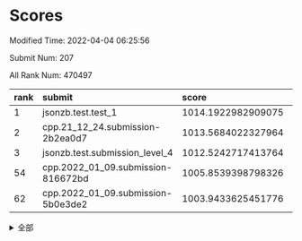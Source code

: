 # Scores

Modified Time: 2022-04-04 06:25:56

Submit Num: 207

All Rank Num: 470497

| rank |               submit               |       score        |       sigma        | pk_num |
| :--- | :--------------------------------- | :----------------- | :----------------- | :----- |
| 1    | jsonzb.test.test_1                 | 1014.1922982909075 | 0.85977171441284   | 9091   |
| 2    | cpp.21_12_24.submission-2b2ea0d7   | 1013.5684022327964 | 0.8387840074406523 | 9091   |
| 3    | jsonzb.test.submission_level_4     | 1012.5242717413764 | 0.7981831370116382 | 9093   |
| 54   | cpp.2022_01_09.submission-816672bd | 1005.8539398798326 | 0.7131569272255278 | 9092   |
| 62   | cpp.2022_01_09.submission-5b0e3de2 | 1003.9433625451776 | 0.7052787895830106 | 9091   |


<details>
<summary>全部</summary>

| rank |                 submit                 |       score        |       sigma        | pk_num |
| :--- | :------------------------------------- | :----------------- | :----------------- | :----- |
| 1    | jsonzb.test.test_1                     | 1014.1922982909075 | 0.85977171441284   | 9091   |
| 2    | cpp.21_12_24.submission-2b2ea0d7       | 1013.5684022327964 | 0.8387840074406523 | 9091   |
| 3    | jsonzb.test.submission_level_4         | 1012.5242717413764 | 0.7981831370116382 | 9093   |
| 4    | gobigger.level_3.submission_level_3_26 | 1012.4240786742829 | 0.8077700270280415 | 9093   |
| 5    | gobigger.level_3.submission_level_3_1  | 1011.6325065968547 | 0.7891083756381174 | 9092   |
| 6    | gobigger.level_3.submission_level_3_7  | 1011.2021332975597 | 0.7971326086299394 | 9092   |
| 7    | gobigger.level_3.submission_level_3_17 | 1011.1990933337953 | 0.7704528550023281 | 9086   |
| 8    | gobigger.level_3.submission_level_3_45 | 1010.8622642636257 | 0.7750745928533228 | 9086   |
| 9    | gobigger.level_3.submission_level_3_38 | 1010.8333576112702 | 0.750826569962041  | 9088   |
| 10   | gobigger.level_3.submission_level_3_22 | 1010.7582928822587 | 0.7749310714860154 | 9089   |
| 11   | gobigger.level_3.submission_level_3_5  | 1010.6719486766016 | 0.7781355216526626 | 9089   |
| 12   | gobigger.level_3.submission_level_3_48 | 1010.66414801212   | 0.7662565314644364 | 9089   |
| 13   | gobigger.level_3.submission_level_3_3  | 1010.610974913321  | 0.7829757806862546 | 9094   |
| 14   | gobigger.level_3.submission_level_3_21 | 1010.3212822843961 | 0.7610410707690939 | 9098   |
| 15   | gobigger.level_3.submission_level_3_46 | 1010.3086489984476 | 0.774425844813809  | 9092   |
| 16   | gobigger.level_3.submission_level_3_24 | 1010.1893539532385 | 0.7685864717777495 | 9094   |
| 17   | gobigger.level_3.submission_level_3_14 | 1010.1846046004893 | 0.7648190167709988 | 9094   |
| 18   | gobigger.level_3.submission_level_3_20 | 1010.1523134438725 | 0.7610532923520088 | 9090   |
| 19   | gobigger.level_3.submission_level_3_11 | 1010.1137540233068 | 0.7560367401654419 | 9087   |
| 20   | gobigger.level_3.submission_level_3_43 | 1010.0982060651686 | 0.7589671151393885 | 9092   |
| 21   | gobigger.level_3.submission_level_3_49 | 1010.0705552622369 | 0.7807061390063589 | 9090   |
| 22   | gobigger.level_3.submission_level_3_15 | 1010.0680515462241 | 0.7813209694269256 | 9086   |
| 23   | gobigger.level_3.submission_level_3_23 | 1010.0620849605837 | 0.7634462231247756 | 9092   |
| 24   | gobigger.level_3.submission_level_3_9  | 1010.060846210858  | 0.7542819996555353 | 9094   |
| 25   | gobigger.level_3.submission_level_3_33 | 1010.0166256451971 | 0.7670340718673069 | 9092   |
| 26   | gobigger.level_3.submission_level_3_40 | 1009.9916669886214 | 0.7526376296553221 | 9090   |
| 27   | gobigger.level_3.submission_level_3_28 | 1009.9856031492654 | 0.7606784397346346 | 9091   |
| 28   | gobigger.level_3.submission_level_3_42 | 1009.9302352815668 | 0.759937705086291  | 9095   |
| 29   | gobigger.level_3.submission_level_3_6  | 1009.9232137523811 | 0.7748630840062635 | 9094   |
| 30   | gobigger.level_3.submission_level_3_2  | 1009.8383141590108 | 0.7803716051594394 | 9093   |
| 31   | gobigger.level_3.submission_level_3_12 | 1009.8282443290057 | 0.758443865888502  | 9096   |
| 32   | gobigger.level_3.submission_level_3_25 | 1009.8050218547212 | 0.7660409561210029 | 9088   |
| 33   | gobigger.level_3.submission_level_3_34 | 1009.7359566344422 | 0.7482133394768639 | 9093   |
| 34   | gobigger.level_3.submission_level_3_35 | 1009.7026562590261 | 0.768036931671436  | 9086   |
| 35   | gobigger.level_3.submission_level_3_27 | 1009.4293578972071 | 0.7477471621959657 | 9089   |
| 36   | gobigger.level_3.submission_level_3_41 | 1009.3151537535077 | 0.7705889032673875 | 9096   |
| 37   | gobigger.level_3.submission_level_3_13 | 1009.3018395027829 | 0.747604873300775  | 9092   |
| 38   | gobigger.level_3.submission_level_3_18 | 1009.2937456897201 | 0.7612524736993067 | 9092   |
| 39   | gobigger.level_3.submission_level_3_36 | 1009.2914322892043 | 0.7575284869640309 | 9101   |
| 40   | gobigger.level_3.submission_level_3_37 | 1009.2765697311038 | 0.759252763148105  | 9090   |
| 41   | gobigger.level_3.submission_level_3_44 | 1009.2724669006909 | 0.763516822456202  | 9085   |
| 42   | gobigger.level_3.submission_level_3_19 | 1009.2546866432025 | 0.7338006129703966 | 9093   |
| 43   | gobigger.level_3.submission_level_3_4  | 1009.2137820141212 | 0.7555874499678569 | 9094   |
| 44   | gobigger.level_3.submission_level_3_32 | 1009.2119179884675 | 0.7569184216593818 | 9095   |
| 45   | gobigger.level_3.submission_level_3_0  | 1009.1718519447159 | 0.7446019208095618 | 9098   |
| 46   | gobigger.level_3.submission_level_3_31 | 1009.0098379013831 | 0.7540334646739912 | 9088   |
| 47   | gobigger.level_3.submission_level_3_29 | 1008.9757827962242 | 0.7403370370657374 | 9088   |
| 48   | gobigger.level_3.submission_level_3_39 | 1008.9460484060268 | 0.7512107828914691 | 9092   |
| 49   | gobigger.level_3.submission_level_3_16 | 1008.9230928610169 | 0.7359620310517475 | 9095   |
| 50   | gobigger.level_3.submission_level_3_10 | 1008.832639965348  | 0.7472396867043691 | 9100   |
| 51   | gobigger.level_3.submission_level_3_47 | 1008.7600247799289 | 0.7339915350542977 | 9089   |
| 52   | gobigger.level_3.submission_level_3_8  | 1008.6261718952952 | 0.7342565402839658 | 9091   |
| 53   | gobigger.level_3.submission_level_3_30 | 1008.4970319035492 | 0.7526749656313496 | 9090   |
| 54   | cpp.2022_01_09.submission-816672bd     | 1005.8539398798326 | 0.7131569272255278 | 9092   |
| 55   | gobigger.level_1.submission_level_1_32 | 1005.0929478899038 | 0.718943247629608  | 9089   |
| 56   | gobigger.level_1.submission_level_1_46 | 1004.5462036638158 | 0.7111712136115311 | 9094   |
| 57   | gobigger.level_1.submission_level_1_4  | 1004.5446582435663 | 0.716868845104298  | 9096   |
| 58   | gobigger.level_1.submission_level_1_13 | 1004.2874729145549 | 0.7191903157460862 | 9090   |
| 59   | gobigger.level_1.submission_level_1_15 | 1004.2874579560925 | 0.7218921318102662 | 9094   |
| 60   | gobigger.level_1.submission_level_1_22 | 1004.0264052635579 | 0.7172756533617578 | 9096   |
| 61   | gobigger.level_1.submission_level_1_24 | 1003.9548897390576 | 0.723132499087031  | 9091   |
| 62   | cpp.2022_01_09.submission-5b0e3de2     | 1003.9433625451776 | 0.7052787895830106 | 9091   |
| 63   | gobigger.level_1.submission_level_1_11 | 1003.9347088944676 | 0.7076374830314883 | 9096   |
| 64   | gobigger.level_1.submission_level_1_48 | 1003.8905003254052 | 0.7053785631250651 | 9094   |
| 65   | gobigger.level_1.submission_level_1_41 | 1003.8836705384401 | 0.7275943760650737 | 9091   |
| 66   | gobigger.level_1.submission_level_1_10 | 1003.8833044032713 | 0.7097322666067816 | 9088   |
| 67   | gobigger.level_1.submission_level_1_6  | 1003.8618542749998 | 0.7181534182489863 | 9086   |
| 68   | gobigger.level_1.submission_level_1_31 | 1003.8569857730251 | 0.7216676355837056 | 9090   |
| 69   | gobigger.level_1.submission_level_1_40 | 1003.7919461885529 | 0.7273534382577477 | 9092   |
| 70   | gobigger.level_1.submission_level_1_26 | 1003.7510566626676 | 0.713838146390549  | 9096   |
| 71   | gobigger.level_1.submission_level_1_2  | 1003.7349400371936 | 0.7118920034145308 | 9086   |
| 72   | gobigger.level_1.submission_level_1_36 | 1003.7274722352871 | 0.7194385205696755 | 9096   |
| 73   | gobigger.level_1.submission_level_1_29 | 1003.6634272230781 | 0.7088838435585488 | 9093   |
| 74   | gobigger.level_1.submission_level_1_30 | 1003.6026794852788 | 0.7249459800535697 | 9099   |
| 75   | gobigger.level_1.submission_level_1_44 | 1003.5505227834673 | 0.7194403005811032 | 9092   |
| 76   | gobigger.level_1.submission_level_1_14 | 1003.5390801813986 | 0.7069968540280241 | 9089   |
| 77   | gobigger.level_1.submission_level_1_35 | 1003.5333309054897 | 0.7163890944975649 | 9095   |
| 78   | gobigger.level_1.submission_level_1_34 | 1003.4909938227117 | 0.7185789100282312 | 9092   |
| 79   | gobigger.level_1.submission_level_1_37 | 1003.4572950076617 | 0.7215830800798829 | 9092   |
| 80   | gobigger.level_1.submission_level_1_47 | 1003.4531348834716 | 0.7134031207531776 | 9091   |
| 81   | gobigger.level_1.submission_level_1_17 | 1003.4045519308183 | 0.7059916293696956 | 9090   |
| 82   | gobigger.level_1.submission_level_1_43 | 1003.3924703432426 | 0.7158322920584683 | 9092   |
| 83   | gobigger.level_1.submission_level_1_25 | 1003.3889197168023 | 0.7114557501103389 | 9092   |
| 84   | gobigger.level_1.submission_level_1_42 | 1003.3846605106314 | 0.7045247249007819 | 9094   |
| 85   | gobigger.level_1.submission_level_1_33 | 1003.3638324729129 | 0.7193966911089068 | 9089   |
| 86   | gobigger.level_1.submission_level_1_21 | 1003.2257828608965 | 0.7139752899457326 | 9097   |
| 87   | gobigger.level_1.submission_level_1_8  | 1003.1808004695554 | 0.7106379301409337 | 9089   |
| 88   | gobigger.level_1.submission_level_1_39 | 1003.1442854859666 | 0.7106987271865765 | 9088   |
| 89   | gobigger.level_1.submission_level_1_3  | 1003.0854067660468 | 0.7226581843661963 | 9092   |
| 90   | gobigger.level_1.submission_level_1_7  | 1002.9082429424413 | 0.7099665143408438 | 9087   |
| 91   | gobigger.level_1.submission_level_1_12 | 1002.8647585252077 | 0.7069895326019938 | 9095   |
| 92   | gobigger.level_1.submission_level_1_27 | 1002.6949695783095 | 0.7173992248032844 | 9092   |
| 93   | gobigger.level_1.submission_level_1_20 | 1002.5957189556808 | 0.7173017281518842 | 9090   |
| 94   | gobigger.level_1.submission_level_1_38 | 1002.5522397438328 | 0.7085848534861621 | 9096   |
| 95   | gobigger.level_1.submission_level_1_0  | 1002.5151898628221 | 0.7109493926147007 | 9094   |
| 96   | gobigger.level_1.submission_level_1_28 | 1002.5137707192263 | 0.712084254510151  | 9093   |
| 97   | gobigger.level_1.submission_level_1_18 | 1002.366215092935  | 0.7078831476458831 | 9093   |
| 98   | gobigger.level_1.submission_level_1_5  | 1002.3531049095283 | 0.7129324703105101 | 9092   |
| 99   | gobigger.level_1.submission_level_1_1  | 1002.3393768409426 | 0.7060602251740747 | 9096   |
| 100  | gobigger.level_1.submission_level_1_49 | 1002.3217856830931 | 0.706619961801217  | 9095   |
| 101  | gobigger.level_1.submission_level_1_16 | 1002.2322142828411 | 0.7023603031438833 | 9088   |
| 102  | gobigger.level_1.submission_level_1_45 | 1002.1927151893694 | 0.7163026777152747 | 9092   |
| 103  | gobigger.level_1.submission_level_1_19 | 1002.1454152706415 | 0.7095033342226279 | 9094   |
| 104  | gobigger.level_1.submission_level_1_23 | 1001.9403071418419 | 0.7129492406335669 | 9094   |
| 105  | gobigger.level_1.submission_level_1_9  | 1001.9222245286102 | 0.7055619124012756 | 9091   |
| 106  | gobigger.random.submission_random_26   | 997.8170971097242  | 0.6980911366696857 | 9092   |
| 107  | gobigger.random.submission_random_22   | 997.2326167988124  | 0.7049096080032277 | 9090   |
| 108  | gobigger.random.submission_random_43   | 997.221871135437   | 0.7129031939884324 | 9095   |
| 109  | gobigger.random.submission_random_31   | 997.1535857091698  | 0.7008104861539152 | 9093   |
| 110  | gobigger.random.submission_random_14   | 997.0280993060825  | 0.7193715730945149 | 9092   |
| 111  | gobigger.random.submission_random_24   | 996.9515816114694  | 0.7076450989864599 | 9089   |
| 112  | gobigger.random.submission_random_25   | 996.9261771207046  | 0.7192853305076716 | 9097   |
| 113  | gobigger.random.submission_random_12   | 996.7215626744102  | 0.7053327831523641 | 9094   |
| 114  | gobigger.random.submission_random_42   | 996.6793081412651  | 0.705120672414957  | 9091   |
| 115  | gobigger.random.submission_random_21   | 996.5975498684007  | 0.7223747998860306 | 9095   |
| 116  | gobigger.random.submission_random_3    | 996.5497656221123  | 0.7179279321433285 | 9090   |
| 117  | gobigger.random.submission_random_27   | 996.5408531283912  | 0.7135430458230666 | 9091   |
| 118  | gobigger.random.submission_random_37   | 996.4882279338002  | 0.7200603646772127 | 9088   |
| 119  | gobigger.random.submission_random_5    | 996.3957280380803  | 0.7044504054573224 | 9086   |
| 120  | gobigger.random.submission_random_34   | 996.375926937048   | 0.7127916090896768 | 9089   |
| 121  | gobigger.random.submission_random_16   | 996.288901182432   | 0.7087451022654535 | 9090   |
| 122  | gobigger.random.submission_random_47   | 996.1356978948693  | 0.7110493662780163 | 9093   |
| 123  | gobigger.random.submission_random_46   | 996.1318308485227  | 0.7136975911279076 | 9097   |
| 124  | gobigger.random.submission_random_8    | 996.1169969525694  | 0.7161063150629076 | 9092   |
| 125  | gobigger.random.submission_random_13   | 996.1135283425491  | 0.6966875496846165 | 9090   |
| 126  | gobigger.random.submission_random_44   | 996.0966912171831  | 0.7088280229600904 | 9089   |
| 127  | gobigger.random.submission_random_1    | 996.0953014363577  | 0.7145370704230405 | 9085   |
| 128  | gobigger.random.submission_random_2    | 996.0918197489469  | 0.7135553950936749 | 9094   |
| 129  | gobigger.random.submission_random_11   | 996.0618271291881  | 0.6972318369876969 | 9088   |
| 130  | gobigger.random.submission_random_23   | 996.0206424381977  | 0.7066363109646671 | 9093   |
| 131  | gobigger.random.submission_random_30   | 996.0205136525879  | 0.6909986518211669 | 9090   |
| 132  | gobigger.random.submission_random_36   | 995.9760663862198  | 0.7139920882303716 | 9092   |
| 133  | gobigger.random.submission_random_9    | 995.9491348003635  | 0.7050598678602285 | 9087   |
| 134  | gobigger.random.submission_random_49   | 995.9100878235082  | 0.7234062903405228 | 9090   |
| 135  | gobigger.random.submission_random_41   | 995.8995002892335  | 0.7265937935466157 | 9085   |
| 136  | gobigger.random.submission_random_45   | 995.874693236832   | 0.7181107756850925 | 9091   |
| 137  | gobigger.random.submission_random_29   | 995.8431959626765  | 0.7215260529079663 | 9092   |
| 138  | gobigger.random.submission_random_32   | 995.8238384148233  | 0.7164270099183105 | 9093   |
| 139  | gobigger.random.submission_random_33   | 995.8150252173292  | 0.7163969694433897 | 9086   |
| 140  | gobigger.random.submission_random_0    | 995.7886957447544  | 0.718241265516234  | 9089   |
| 141  | gobigger.random.submission_random_28   | 995.7391347482676  | 0.7182484383421421 | 9095   |
| 142  | gobigger.random.submission_random_15   | 995.6954690383317  | 0.7203023114073769 | 9090   |
| 143  | gobigger.random.submission_random_19   | 995.6817473822011  | 0.7240470111625665 | 9093   |
| 144  | gobigger.random.submission_random_39   | 995.6504415677746  | 0.7040908927267262 | 9093   |
| 145  | gobigger.random.submission_random_17   | 995.6162543338811  | 0.713018298472115  | 9089   |
| 146  | gobigger.random.submission_random_38   | 995.6134399956678  | 0.7160567366130511 | 9087   |
| 147  | gobigger.random.submission_random_7    | 995.4323514414748  | 0.7244446926268031 | 9086   |
| 148  | gobigger.random.submission_random_4    | 995.4223753487408  | 0.7198094876182847 | 9087   |
| 149  | gobigger.random.submission_random_10   | 995.3828071638344  | 0.70875032439837   | 9094   |
| 150  | gobigger.random.submission_random_20   | 995.2112206097553  | 0.7037936254491343 | 9090   |
| 151  | gobigger.random.submission_random_18   | 995.1908600237533  | 0.7166560310422331 | 9093   |
| 152  | gobigger.level_2.submission_level_2_20 | 995.1267545272028  | 0.7181351535483569 | 9087   |
| 153  | gobigger.random.submission_random_6    | 995.0430197343854  | 0.7201052849336443 | 9091   |
| 154  | gobigger.random.submission_random_35   | 994.9951845498396  | 0.7219524065141274 | 9090   |
| 155  | gobigger.level_2.submission_level_2_26 | 994.7400659796524  | 0.7226920745667698 | 9086   |
| 156  | gobigger.random.submission_random_48   | 994.6749799376056  | 0.7205591161029061 | 9091   |
| 157  | gobigger.random.submission_random_40   | 994.4184896192417  | 0.7059649376506207 | 9093   |
| 158  | gobigger.level_2.submission_level_2_40 | 994.3184754876467  | 0.7323981985130713 | 9092   |
| 159  | gobigger.level_2.submission_level_2_42 | 993.7813854112861  | 0.7251894931748941 | 9098   |
| 160  | gobigger.level_2.submission_level_2_25 | 993.3590269509837  | 0.7190602805537541 | 9092   |
| 161  | gobigger.level_2.submission_level_2_37 | 993.2599807521991  | 0.7293155382308276 | 9091   |
| 162  | gobigger.level_2.submission_level_2_32 | 993.2412929247154  | 0.7438314482618674 | 9093   |
| 163  | gobigger.level_2.submission_level_2_45 | 993.1846039632453  | 0.7453715932006303 | 9096   |
| 164  | gobigger.level_2.submission_level_2_16 | 993.1305263127288  | 0.7284776972382715 | 9089   |
| 165  | gobigger.level_2.submission_level_2_46 | 993.0719737429719  | 0.7311321030763065 | 9097   |
| 166  | gobigger.level_2.submission_level_2_13 | 992.9624278390162  | 0.7399834079042775 | 9090   |
| 167  | gobigger.level_2.submission_level_2_2  | 992.9263567415328  | 0.7320676754613571 | 9097   |
| 168  | gobigger.level_2.submission_level_2_47 | 992.9086556956354  | 0.7344168215908433 | 9094   |
| 169  | gobigger.level_2.submission_level_2_30 | 992.8284906896947  | 0.7294320983069704 | 9088   |
| 170  | gobigger.level_2.submission_level_2_12 | 992.8051803312894  | 0.744176865664572  | 9093   |
| 171  | gobigger.level_2.submission_level_2_49 | 992.5599641454743  | 0.753420940742101  | 9090   |
| 172  | gobigger.level_2.submission_level_2_17 | 992.4905691459318  | 0.7508858666075481 | 9094   |
| 173  | gobigger.level_2.submission_level_2_5  | 992.4624122467812  | 0.7652292512477658 | 9093   |
| 174  | gobigger.level_2.submission_level_2_41 | 992.3837467528551  | 0.7212878616060672 | 9092   |
| 175  | gobigger.level_2.submission_level_2_4  | 992.3135824065014  | 0.7360892311915145 | 9087   |
| 176  | gobigger.level_2.submission_level_2_48 | 992.2371739018015  | 0.7372228607872315 | 9094   |
| 177  | gobigger.level_2.submission_level_2_35 | 992.2157148885208  | 0.7269271722349153 | 9089   |
| 178  | gobigger.level_2.submission_level_2_21 | 992.2031450159895  | 0.7432989658749642 | 9093   |
| 179  | gobigger.level_2.submission_level_2_24 | 992.1678108658044  | 0.7511784092708634 | 9095   |
| 180  | gobigger.level_2.submission_level_2_23 | 992.1577038343609  | 0.7437573312146571 | 9094   |
| 181  | gobigger.level_2.submission_level_2_43 | 992.0992094711905  | 0.7460080337110945 | 9091   |
| 182  | gobigger.level_2.submission_level_2_31 | 991.9866925664998  | 0.7349829710578702 | 9096   |
| 183  | gobigger.level_2.submission_level_2_8  | 991.9169454709862  | 0.7539783453495442 | 9093   |
| 184  | gobigger.level_2.submission_level_2_18 | 991.871071578949   | 0.7461104342414734 | 9090   |
| 185  | gobigger.level_2.submission_level_2_1  | 991.8708790090689  | 0.7485601529598858 | 9095   |
| 186  | gobigger.level_2.submission_level_2_3  | 991.7692232076878  | 0.7391074297700121 | 9092   |
| 187  | gobigger.level_2.submission_level_2_39 | 991.7149221125561  | 0.7618821914503913 | 9092   |
| 188  | gobigger.level_2.submission_level_2_33 | 991.705373724618   | 0.7502389598445051 | 9093   |
| 189  | gobigger.level_2.submission_level_2_6  | 991.6575700968316  | 0.7425598656470658 | 9095   |
| 190  | gobigger.level_2.submission_level_2_14 | 991.581293483706   | 0.7396843094628135 | 9093   |
| 191  | gobigger.level_2.submission_level_2_27 | 991.4916039709977  | 0.7501798252363722 | 9091   |
| 192  | gobigger.level_2.submission_level_2_15 | 991.4447817768923  | 0.7567917425437446 | 9093   |
| 193  | gobigger.level_2.submission_level_2_10 | 991.4095909446274  | 0.7321441386886871 | 9090   |
| 194  | gobigger.level_2.submission_level_2_44 | 991.386878551317   | 0.7591698653163035 | 9094   |
| 195  | gobigger.level_2.submission_level_2_0  | 991.3814600333379  | 0.7617800779797994 | 9095   |
| 196  | gobigger.level_2.submission_level_2_29 | 991.3669775763469  | 0.7381851263998007 | 9089   |
| 197  | gobigger.level_2.submission_level_2_28 | 991.3293442765171  | 0.768531861336258  | 9093   |
| 198  | gobigger.level_2.submission_level_2_19 | 991.3210642225962  | 0.7357499524307322 | 9093   |
| 199  | gobigger.level_2.submission_level_2_34 | 991.2883754231946  | 0.7534392366041649 | 9087   |
| 200  | gobigger.level_2.submission_level_2_22 | 991.1721938870495  | 0.7453407689339483 | 9093   |
| 201  | gobigger.level_2.submission_level_2_38 | 990.8488680976832  | 0.7624334989811542 | 9088   |
| 202  | gobigger.level_2.submission_level_2_7  | 990.8067438005205  | 0.7595914852747943 | 9095   |
| 203  | gobigger.level_2.submission_level_2_36 | 990.751416652447   | 0.7628863393695461 | 9090   |
| 204  | gobigger.level_2.submission_level_2_9  | 990.3832563463227  | 0.759223084601308  | 9095   |
| 205  | gobigger.level_2.submission_level_2_11 | 989.5183903101025  | 0.789219021280082  | 9089   |
| 206  | gobigger.none.submission_none_1        | 978.8492673026003  | 1.1975562277677734 | 9094   |
| 207  | gobigger.none.submission_none_0        | 975.0887671074397  | 1.3770764111874711 | 9094   |

</details>
